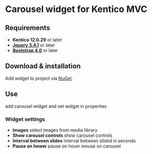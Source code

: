 # Carousel widget for Kentico MVC

## Requirements
* **Kentico 12.0.29** or later
* **[Jquery 3.4.1](https://jquery.com/download/)** or later
* **[Bootstrap 4.0](https://getbootstrap.com/docs/4.3/getting-started/download/)** or later

## Download & installation
Add widget to project via [NuGet](https://www.nuget.org/packages/FLS.Kentico.MvcWidget.Carousel).

## Use
add carousel widget and set widget in properties

### Widget settings
* **Images** select images from media library
* **Show carousel controls** show carousel controls
* **Interval between slides** interval between slided in seconds
* **Pause on hower** pause on hover mouse on carousel




